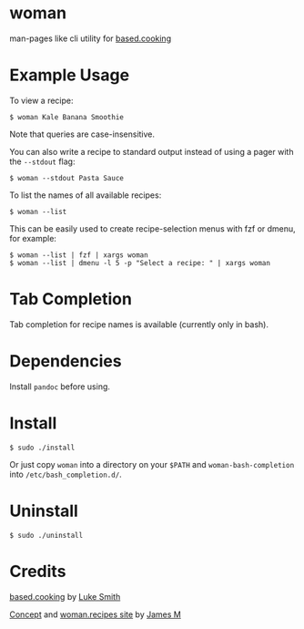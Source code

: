 # woman
man-pages like cli utility for [based.cooking](https://based.cooking)

# Example Usage
To view a recipe:
```
$ woman Kale Banana Smoothie
```
Note that queries are case-insensitive.

You can also write a recipe to standard output instead of using a pager with the `--stdout` flag:
```
$ woman --stdout Pasta Sauce
```

To list the names of all available recipes:
```
$ woman --list
```
This can be easily used to create recipe-selection menus with fzf or dmenu, for example:
```
$ woman --list | fzf | xargs woman
$ woman --list | dmenu -l 5 -p "Select a recipe: " | xargs woman
```

# Tab Completion
Tab completion for recipe names is available (currently only in bash).

# Dependencies
Install `pandoc` before using.

# Install
```
$ sudo ./install
```
Or just copy `woman` into a directory on your `$PATH` and `woman-bash-completion` into `/etc/bash_completion.d/`.

# Uninstall
```
$ sudo ./uninstall
```

# Credits
[based.cooking](https://based.cooking) by [Luke Smith](https://lukesmith.xyz)

[Concept](https://www.youtube.com/watch?v=ykNEkiYr0QM&lc=Ugz6nFsr1PlL2x4oJaF4AaABAg) and [woman.recipes site](http://woman.recipes) by [James M](https://github.com/dm17)
